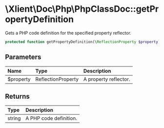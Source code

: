 # \\Xlient\\Doc\\Php\\PhpClassDoc::getPropertyDefinition

Gets a PHP code definition for the specified property reflector.

```php
protected function getPropertyDefinition(\ReflectionProperty $property): string
```

## Parameters

| Name | Type | Description |
| :--- | :--- | :--- |
| $property | ReflectionProperty | A property reflector. |

## Returns

| Type | Description |
| :--- | :--- |
| string | A PHP code definition. |